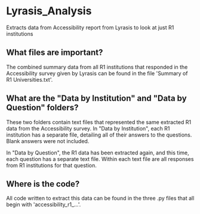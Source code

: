 # Lyrasis_Analysis
Extracts data from Accessibility report from Lyrasis to look at just R1 institutions

## What files are important?
The combined summary data from all R1 institutions that responded in the Accessibility 
survey given by Lyrasis can be found in the file 'Summary of R1 Universities.txt'. 

## What are the "Data by Institution" and "Data by Question" folders?
These two folders contain text files that represented the same extracted R1 data from the 
Accessibility survey. In "Data by Institution", each R1 institution has a separate file, 
detailing all of their answers to the questions. Blank answers were not included. 

In "Data by Question", the R1 data has been extracted again, and this time, each question 
has a separate text file. Within each text file are all responses from R1 institutions for 
that question. 

## Where is the code?
All code written to extract this data can be found in the three .py files that all begin 
with 'accessibility_r1_...'. 
